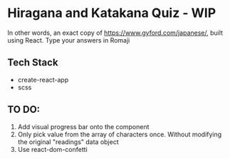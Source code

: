 # Hiragana and Katakana Quiz - WIP
In other words, an exact copy of https://www.gyford.com/japanese/, built using React. Type your answers in Romaji

## Tech Stack
* create-react-app
* scss

## TO DO:
1. Add visual progress bar onto the <ProgressBar/> component
2. Only pick value from the array of characters once. Without modifying the original "readings" data object
3. Use react-dom-confetti
